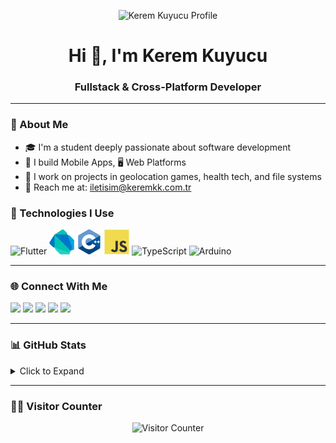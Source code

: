 <!-- Profile Picture -->
<p align="center">
  <img src="https://avatars.githubusercontent.com/u/84400545?s=400&u=656c479ce00b79c801862dd5ebb318cb1aacaed6&v=4" width="150" height="150" alt="Kerem Kuyucu Profile"/>
</p>

<h1 align="center">Hi 👋, I'm Kerem Kuyucu</h1>
<h3 align="center">Fullstack & Cross-Platform Developer</h3>

---

### 🚀 About Me  
- 🎓 I'm a student deeply passionate about software development  
- 📱 I build Mobile Apps, 🖥️ Web Platforms
- 🧠 I work on projects in geolocation games, health tech, and file systems  
- 📧 Reach me at: [iletisim@keremkk.com.tr](mailto:iletisim@keremkk.com.tr)


### 🧰 Technologies I Use  
<p align="left">
  <img src="https://www.vectorlogo.zone/logos/flutterio/flutterio-icon.svg" alt="Flutter" width="40" height="40"/>
    <img src="https://raw.githubusercontent.com/devicons/devicon/master/icons/dart/dart-original.svg" alt="Dart" width="40" height="40"/>  
  <img src="https://raw.githubusercontent.com/devicons/devicon/master/icons/cplusplus/cplusplus-original.svg" alt="C++" width="40" height="40"/>
  <img src="https://raw.githubusercontent.com/devicons/devicon/master/icons/javascript/javascript-original.svg" alt="JavaScript" width="40" height="40"/>
  <img src="https://cdn.worldvectorlogo.com/logos/typescript.svg" alt="TypeScript" width="40" height="40"/>
  <img src="https://cdn.worldvectorlogo.com/logos/arduino-1.svg" alt="Arduino" width="40" height="40"/>
</p>

---

### 🌐 Connect With Me  
<p align="left">
  <a href="https://www.instagram.com/keremxkuyucu" target="_blank"><img src="https://raw.githubusercontent.com/rahuldkjain/github-profile-readme-generator/master/src/images/icons/Social/instagram.svg" width="40"/></a>
  <a href="https://discord.com/users/483678328646270996" target="_blank"><img src="https://raw.githubusercontent.com/rahuldkjain/github-profile-readme-generator/master/src/images/icons/Social/discord.svg" width="40"/></a>
  <a href="https://www.youtube.com/@Kerem_KK" target="_blank"><img src="https://raw.githubusercontent.com/rahuldkjain/github-profile-readme-generator/master/src/images/icons/Social/youtube.svg" width="40"/></a>
  <a href="https://www.linkedin.com/in/kerem-kuyucu/" target="_blank"><img src="https://upload.wikimedia.org/wikipedia/commons/8/81/LinkedIn_icon.svg" width="40"/></a>
  <a href="https://github.com/KeremKuyucu" target="_blank"><img src="https://raw.githubusercontent.com/rahuldkjain/github-profile-readme-generator/master/src/images/icons/Social/github.svg" width="40"/></a>
</p>

---

### 📊 GitHub Stats
<details>
  <summary>Click to Expand</summary>

  ![KeremKuyucu's GitHub Stats](https://github-readme-stats.vercel.app/api?username=keremkuyucu&theme=radical&count_private=true&hide_border=true)  
  ![Top Languages](https://github-readme-stats.vercel.app/api/top-langs/?username=keremkuyucu&layout=compact&theme=radical&count_private=true&hide_border=true)
</details>

---

### 🧑‍💻 Visitor Counter  
<p align="center">
  <img src="https://count.getloli.com/get/@keremkuyucu?theme=gelbooru" alt="Visitor Counter"/>
</p>
